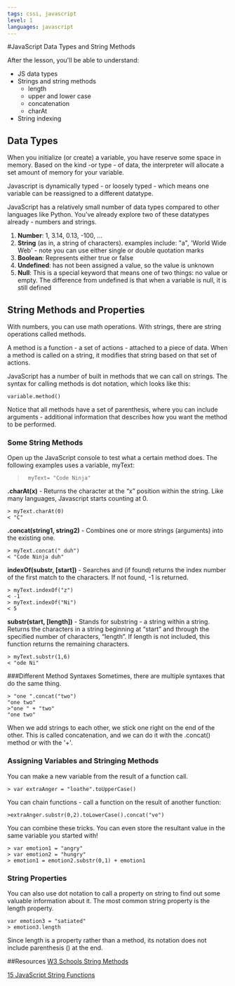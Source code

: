 ```yaml
---
tags: cssi, javascript
level: 1
languages: javascript
---
```

#JavaScript Data Types and String Methods

After the lesson, you'll be able to understand:
+ JS data types
+ Strings and string methods
  + length
  + upper and lower case
  + concatenation
  + charAt
+ String indexing

## Data Types

When you initialize (or create) a variable, you have reserve some space in memory. Based on the kind -or type - of data, the interpreter will allocate a set amount of memory for your variable.

Javascript is dynamically typed - or loosely typed - which means one variable can be reassigned to a different datatype.

JavaScript has a relatively small number of data types compared to other languages like Python. You've already explore two of these datatypes already - numbers and strings.

1. **Number**: 1, 3.14, 0.13, -100, …  
2. **String** (as in, a string of characters). examples include: "a", 'World Wide Web' - note you can use either single or double quotation marks
3. **Boolean**: Represents either true or false
4. **Undefined**: has not been assigned a value, so the value is unknown
5. **Null**: This is a special keyword that means one of two things: no value or empty. The difference from undefined is that when a variable is null, it is still defined

## String Methods and Properties
With numbers, you can use math operations. With strings, there are string operations called methods.

A method is a function - a set of actions - attached to a piece of data. When a method is called on a string, it modifies that string based on that set of actions.

JavaScript has a number of built in methods that we can call on strings. The syntax for calling methods is dot notation, which looks like this:
```
variable.method()
```

Notice that all methods have a set of parenthesis, where you can include arguments - additional information that describes how you want the method to be performed.

### Some String Methods

Open up the JavaScript console to test what a certain method does. The following examples uses a variable, myText:

> ` myText= "Code Ninja"`

**.charAt(x)** - Returns the character at the “x” position within the string. Like many languages, Javascript starts counting at 0.
```
> myText.charAt(0)
< "C"
```
**.concat(string1, string2)** - Combines one or more strings (arguments) into the existing one.
```
> myText.concat(" duh")
< "Code Ninja duh"
```
**indexOf(substr, [start])** - Searches and (if found) returns the index number of the first match to the characters. If not found, -1 is returned.
```
> myText.indexOf("z")
< -1
> myText.indexOf("Ni")
< 5
```

**substr(start, [length])** - Stands for substring - a string within a string. Returns the characters in a string beginning at “start” and through the specified number of characters, “length”. If length is not included, this function returns the remaining characters.
```
> myText.substr(1,6)
< "ode Ni"
```

###Different Method Syntaxes
Sometimes, there are multiple syntaxes that do the same thing.
```
> "one ".concat("two")
"one two"
>"one " + "two"
"one two"
```
When we add strings to each other, we stick one right on the end of the other. This is called concatenation, and we can do it with the .concat() method or with the '+'.



### Assigning Variables and Stringing Methods
You can make a new variable from the result of a function call.
```
> var extraAnger = "loathe".toUpperCase()
```
You can chain functions - call a function on the result of another function:
```
>extraAnger.substr(0,2).toLowerCase().concat("ve")
```
You can combine these tricks. You can even store the resultant value in the same variable you started with!
```
> var emotion1 = "angry"
> var emotion2 = "hungry"
> emotion1 = emotion2.substr(0,1) + emotion1
```

### String Properties
You can also use dot notation to call a property on string to find out some valuable information about it. The most common string property is the length property.
```
var emotion3 = "satiated"
> emotion3.length
```
Since length is a property rather than a method, its notation does not include parenthesis () at the end.



##Resources
[W3 Schools String Methods](http://www.w3schools.com/js/js_string_methods.asp)

[15 JavaScript String Functions](http://www.sitepoint.com/15-javascript-string-functions/)
